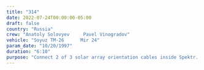 ```yaml
---
title: "314"
date: 2022-07-24T00:00:00-05:00
draft: false
country: "Russia"
crew: "Anatoly Solovyev     Pavel Vinogradov"
vehicle: "Soyuz TM-26      Mir 24"
param_date: "10/20/1997"
duration: "6:10"
purpose: "Connect 2 of 3 solar array orientation cables inside Spektr.  "
---
```

